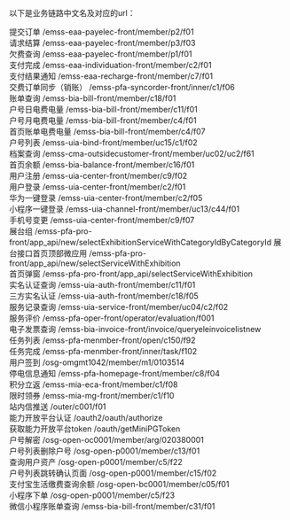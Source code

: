 以下是业务链路中文名及对应的url：

提交订单                           /emss-eaa-payelec-front/member/p2/f01                                            
请求结算                           /emss-eaa-payelec-front/member/p3/f03                                            
欠费查询                           /emss-eaa-payelec-front/member/p1/f01                                            
支付完成                           /emss-eaa-individuation-front/member/c2/f01                                      
支付结果通知                         /emss-eaa-recharge-front/member/c7/f01                                           
交费订单同步（销账）                     /emss-pfa-syncorder-front/inner/c1/f06                                           
账单查询                           /emss-bia-bill-front/member/c18/f01                                              
户号日电费电量                        /emss-bia-bill-front/member/c11/f01                                              
户号月电费电量                        /emss-bia-bill-front/member/c4/f01                                               
首页账单电费电量                       /emss-bia-bill-front/member/c4/f07                                               
户号列表                           /emss-uia-bind-front/member/uc15/c1/f02                                          
档案查询                           /emss-cma-outsidecustomer-front/member/uc02/uc2/f61                              
首页余额                           /emss-bia-balance-front/member/c16/f01                                           
用户注册                           /emss-uia-center-front/member/c9/f02                                             
用户登录                           /emss-uia-center-front/member/c2/f01                                             
华为一键登录                         /emss-uia-center-front/member/c2/f05                                             
小程序一键登录                        /emss-uia-channel-front/member/uc13/c44/f01                                      
手机号变更                          /emss-uia-center-front/member/c9/f07                                             
展台组                            /emss-pfa-pro-front/app_api/new/selectExhibitionServiceWithCategoryIdByCategoryId
展台接口首页顶部微应用                    /emss-pfa-pro-front/app_api/new/selectServiceWithExhibition                      
首页弹窗                           /emss-pfa-pro-front/app_api/selectServiceWithExhibition                          
实名认证查询                         /emss-uia-auth-front/member/c11/f01                                              
三方实名认证                         /emss-uia-auth-front/member/c18/f05                                              
服务记录查询                         /emss-uia-service-front/member/uc04/c2/f02                                       
服务评价                           /emss-pfa-oper-front/operator/evaluation/f001                                    
电子发票查询                         /emss-bia-invoice-front/invoice/queryeleinvoicelistnew                           
任务列表                           /emss-pfa-menmber-front/open/c150/f92                                            
任务完成                           /emss-pfa-menmber-front/inner/task/f102                                          
用户签到                           /osg-omgmt1042/member/m1/0103514                                                 
停电信息通知                         /emss-pfa-homepage-front/member/c8/f04                                           
积分立返                           /emss-mia-eca-front/member/c1/f08                                                
限时领券                           /emss-mia-mg-front/member/c1/f10                                                 
站内信推送                          /outer/c001/f01                                                                  
能力开放平台认证                       /oauth2/oauth/authorize                                                          
获取能力开放平台token                  /oauth/getMiniPGToken                                                            
户号解密                           /osg-open-oc0001/member/arg/020380001                                            
户号列表删除户号                       /osg-open-p0001/member/c13/f01                                                   
查询用户资产                         /osg-open-p0001/member/c5/f22                                                    
户号列表跳转确认页面                     /osg-open-p0001/member/c15/f02                                                   
支付宝生活缴费查询余额                    /osg-open-bc0001/member/c05/f01                                                  
小程序下单                          /osg-open-p0001/member/c5/f23                                                    
微信小程序账单查询                      /emss-bia-bill-front/member/c31/f01                                              
